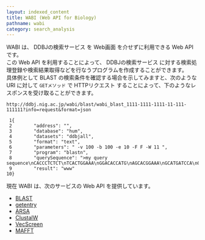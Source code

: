 ```yaml
---
layout: indexed_content
title: WABI (Web API for Biology)
pathname: wabi
category: search_analysis
---
```


WABI は、 DDBJの検索サービス を Web画面 を介せずに利用できる Web API です。  
この Web API を利用することによって、 DDBJの検索サービス
に対する検索処理登録や検索結果取得などを行なうプログラムを作成することができます。  
具体例として BLAST の検索条件を確認する場合を示してみますと、次のような URI に対して `GETメソッド` で HTTPリクエスト
することによって、下のようなレスポンスを受け取ることができます。

``` code
http://ddbj.nig.ac.jp/wabi/blast/wabi_blast_1111-1111-1111-11-111-111111?info=request&format=json
```

``` code scroll
 1{
 2        "address": "",
 3        "database": "hum",
 4        "datasets": "ddbjall",
 5        "format": "text",
 6        "parameters": " -v 100 -b 100 -e 10 -F F -W 11 ",
 7        "program": "blastn",
 8        "querySequence": ">my query sequence\nCACCCTCTCT\nTCACTGGAAA\nGGACACCATG\nAGCACGGAAA\nGCATGATCCA\nGGACGTGGAA\n",
 9        "result": "www" 
10}
```

現在 WABI は、次のサービスの Web API を提供しています。

  - [BLAST](/wabi_blast-help.html)
  - [getentry](/getentry-help.html#ge_program)
  - [ARSA](/arsa-help.html)
  - [ClustalW](/wabi_clustalw-help.html)
  - [VecScreen](/wabi_vecscreen-help.html)
  - [MAFFT](/wabi_mafft-help.html)

